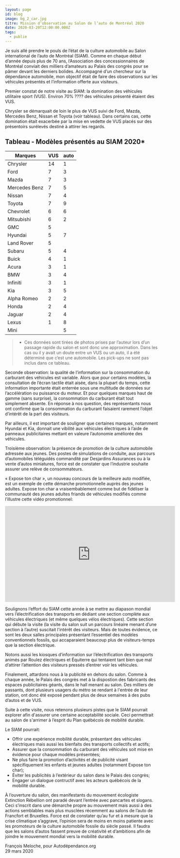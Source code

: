 ```yaml
---
layout: page
id: blog
image: bg_2_car.jpg
titre: Mission d’observation au Salon de l’auto de Montréal 2020
date: 2020-03-20T12:00:00.000Z
tags:
  - publie
---
```

Je suis allé prendre le pouls de l’état de la culture automobile au Salon international de l’auto de Montréal (SIAM). Comme en chaque début d’année depuis plus de 70 ans, l’Association des concessionnaires de Montréal conviait des milliers d’amateurs au Palais des congrès pour  se pâmer devant les derniers bolides. Accompagné d’un chercheur sur la dépendance automobile, mon objectif était de faire des observations sur les véhicules présentés et l’information offerte aux visiteurs.

Premier constat de notre visite au SIAM: la domination des véhicules utilitaire sport (VUS). Environ 70% ???? des véhicules présenté étaient des VUS.

Chrysler se démarquait de loin le plus de VUS suivi de Ford, Mazda, Mercedes Benz, Nissan et Toyota (voir tableau). Dans certains cas, cette domination était exacerbée par la mise en vedette de VUS placés sur des présentoirs surélevés destiné à attirer les regards.

## Tableau - Modèles présentés au SIAM 2020*

| Marques       | VUS | auto |
|---------------|-----|------|
| Chrysler      | 14  | 1    |
| Ford          | 7   | 3    |
| Mazda         | 7   | 3    |
| Mercedes Benz | 7   | 5    |
| Nissan        | 7   | 4    |
| Toyota        | 7   | 9    |
| Chevrolet     | 6   | 6    |
| Mitsubishi    | 6   | 2    |
| GMC           | 5   |      |
| Hyundai       | 5   | 7    |
| Land Rover    | 5   |      |
| Subaru        | 5   | 4    |
| Buick         | 4   | 1    |
| Acura         | 3   | 1    |
| BMW           | 3   | 4    |
| Infiniti      | 3   | 1    |
| Kia           | 3   | 5    |
| Alpha Romeo   | 2   | 2    |
| Honda         | 2   | 4    |
| Jaguar        | 2   | 4    |
| Lexus         | 1   | 8    |
| Mini          |     | 5    |

> * Ces données sont tirées de photos prises par l’auteur lors d’un passage rapide du salon et sont donc une approximation. Dans les cas ou il y avait un doute entre un VUS ou un auto, il a été déterminé que c’est une automobile. Les pick-ups ne sont pas inclus dans ce tableau.

Seconde observation: la qualité de l’information sur la consommation du carburant des véhicules est variable. Alors que pour certains modèles, la consultation de l’écran tactile était aisée, dans la plupart du temps, cette information importante était enterrée sous une multitude de données sur l’accélération ou puissance du moteur. Et pour quelques marques haut de gamme (sans surprise), la consommation du carburant était tout simplement absente. En réponse à nos question, des représentants nous ont  confirmé que la consommation du carburant faisaient rarement l’objet d’intérêt de la part des visiteurs.

Par ailleurs, il est important de souligner que certaines marques, notamment Hyundai et Kia, donnait une vibilité aux véhicules électriques à l’aide de panneaux publicitaires mettant en valeure l’autonomie améliorée des véhicules.

Troisième observation: la présence de promotion de la culture automobile adressée aux  jeunes. Des postes de simulations de conduite, aux parcours d’automobiles téléguidés commandité par Desjardins Assurances ou à la vente d’autos miniatures, force est de constater que l’industrie souhaite assurer une relève de consommateurs.

« Expose ton char », un nouveau concours de la meilleure auto modifiée, est un exemple de cette démarche promotionnelle auprès des jeunes adultes. Expose ton char a vraisembablement comme but de fidéliser la communauté des jeunes adultes friands de véhicules modifiés comme l’illustre cette vidéo promotionnel:

<iframe width="560" height="315" src="https://www.youtube.com/embed/g-fdkaCp7UU" frameborder="0" allow="accelerometer; autoplay; encrypted-media; gyroscope; picture-in-picture" allowfullscreen></iframe>

Soulignons l’effort du SIAM cette année à se mettre au diapason mondial vers l’électrification des transports en dédiant une section complète aux véhicules électriques (et même quelques vélos électriques). Cette section qui débute la visite (la visite du salon suit un parcours linéaire menant d’une section à l’autre) suscitait l’intérêt des visiteurs. Mais de toutes évidence, ce sont  les deux salles principales présentant l’essentiel des modèles conventionnels fossils, qui accaparaient beaucoup plus de visiteurs-temps que la section électrique.

Notons aussi les kiosques d’information sur l’électrification des transports animés par Roulez électriques et Équiterre qui tentaient tant bien que mal d’attirer l’attention des visiteurs pressés d’entrer voir les véhicules.

Finalement, attardons nous à la publicité en dehors du salon. Comme à chaque année, le Palais des congrès met à la dispostion des fabricants des espaces publicitaires géants, dans le hall menant au salon. Des milliers de passants, dont plusieurs usagers du métro se rendant à l'entrée de leur station, ont donc été exposé pendant plus de deux semaines à des pubs d’autos et de VUS.

Suite à cette visite, nous retenons plusieurs pistes que le SIAM pourrait explorer afin d'assurer une certaine acceptabilité sociale. Ceci permettrait au salon de s'arrimer à l’esprit du Plan québécois de mobilité durable.

Le SIAM pourrait:

* Offrir une expérience mobilité durable, présentant des véhicules électriques mais aussi les bienfaits des transports collectifs et actifs;
* Assurer que la consommation du carburant des véhicules soit mise en évidence pour chaque modèles présentées;
* Ne plus faire la promotion d’activités et de publicité visant spécifiquement les enfants et jeunes adultes (notamment Expose ton char);
* Éviter les publicités à l’extérieur du salon dans le Palais des congrès;
* Engager un dialogue contructif avec les acteurs québécois de la mobilité durable.

À l’ouverture du salon, des manifestants du mouvement écologiste Extinction Rébellion ont paradé devant l’entrée avec pancartes et slogans. Ceci s’inscrit dans une démarche propre au mouvement mais aussi à des actions semblables mais plus musclées récemment au salons de l’auto de Francfort et Bruxelles. Force est de constater qu’au fur et à mesure que la crise climatique s’aggrave, l’opinion sera de moins en moins patiente avec les promoteurs de la  culture automobile fossile du siècle passé. Il faudra que les salons d’autos fassent preuve de créativité et d’ambitions afin de joindre le mouvement mondial vers la mobilité durable.

François Meloche, pour Autodépendance.org<br/>
29 mars 2020
